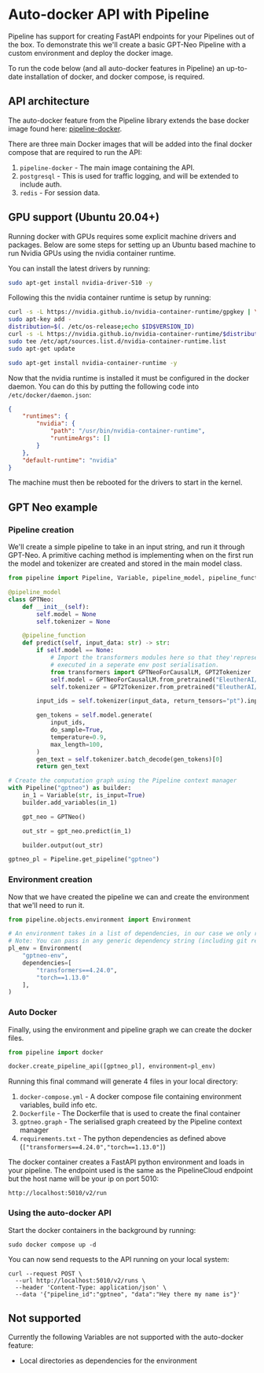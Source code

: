 # Auto-docker API with Pipeline

Pipeline has support for creating FastAPI endpoints for your Pipelines out of the box. To demonstrate this we'll create a basic GPT-Neo Pipeline with a custom environment and deploy the docker image.

To run the code below (and all auto-docker features in Pipeline) an up-to-date installation of docker, and docker compose, is required.

## API architecture

The auto-docker feature from the Pipeline library extends the base docker image found here: [pipeline-docker](https://github.com/mystic-ai/pipeline-docker).

There are three main Docker images that will be added into the final docker compose that are required to run the API:
1. `pipeline-docker` - The main image containing the API.
2. `postgresql` - This is used for traffic logging, and will be extended to include auth.
3. `redis` - For session data.

## GPU support (Ubuntu 20.04+)

Running docker with GPUs requires some explicit machine drivers and packages. Below are some steps for setting up an Ubuntu based machine to run Nvidia GPUs using the nvidia container runtime.

You can install the latest drivers by running:
```bash
sudo apt-get install nvidia-driver-510 -y
```

Following this the nvidia container runtime is setup by running:

```bash
curl -s -L https://nvidia.github.io/nvidia-container-runtime/gpgkey | \
sudo apt-key add -
distribution=$(. /etc/os-release;echo $ID$VERSION_ID)
curl -s -L https://nvidia.github.io/nvidia-container-runtime/$distribution/nvidia-container-runtime.list | \
sudo tee /etc/apt/sources.list.d/nvidia-container-runtime.list
sudo apt-get update

sudo apt-get install nvidia-container-runtime -y
```

Now that the nvidia runtime is installed it must be configured in the docker daemon. You can do this by putting the following code into `/etc/docker/daemon.json`:

```json
{
    "runtimes": {
        "nvidia": {
            "path": "/usr/bin/nvidia-container-runtime",
            "runtimeArgs": []
        }
    },
    "default-runtime": "nvidia"
}
```

The machine must then be rebooted for the drivers to start in the kernel.

## GPT Neo example
### Pipeline creation

We'll create a simple pipeline to take in an input string, and run it through GPT-Neo. A primitive caching method is implementing when on the first run the model and tokenizer are created and stored in the main model class.

```python
from pipeline import Pipeline, Variable, pipeline_model, pipeline_function

@pipeline_model
class GPTNeo:
    def __init__(self):
        self.model = None
        self.tokenizer = None

    @pipeline_function
    def predict(self, input_data: str) -> str:
        if self.model == None:
            # Import the transformers modules here so that they'represent when
            # executed in a seperate env post serialisation.
            from transformers import GPTNeoForCausalLM, GPT2Tokenizer
            self.model = GPTNeoForCausalLM.from_pretrained("EleutherAI/gpt-neo-125M")
            self.tokenizer = GPT2Tokenizer.from_pretrained("EleutherAI/gpt-neo-125M")

        input_ids = self.tokenizer(input_data, return_tensors="pt").input_ids

        gen_tokens = self.model.generate(
            input_ids,
            do_sample=True,
            temperature=0.9,
            max_length=100,
        )
        gen_text = self.tokenizer.batch_decode(gen_tokens)[0]
        return gen_text

# Create the computation graph using the Pipeline context manager
with Pipeline("gptneo") as builder:
    in_1 = Variable(str, is_input=True)
    builder.add_variables(in_1)

    gpt_neo = GPTNeo()

    out_str = gpt_neo.predict(in_1)

    builder.output(out_str)

gptneo_pl = Pipeline.get_pipeline("gptneo")
```

### Environment creation
Now that we have created the pipeline we can and create the environment that we'll need to run it.

```python
from pipeline.objects.environment import Environment

# An environment takes in a list of dependencies, in our case we only require transformers and torch.
# Note: You can pass in any generic dependency string (including git repos).
pl_env = Environment(
    "gptneo-env",
    dependencies=[
        "transformers==4.24.0",
        "torch==1.13.0"
    ],
)
```

### Auto Docker
Finally, using the environment and pipeline graph we can create the docker files.

```python
from pipeline import docker

docker.create_pipeline_api([gptneo_pl], environment=pl_env)
```

Running this final command will generate 4 files in your local directory:
1. `docker-compose.yml` - A docker compose file containing environment variables, build info etc.
2. `Dockerfile` - The Dockerfile that is used to create the final container
3. `gptneo.graph` - The serialised graph createed by the Pipeline context manager
4. `requirements.txt` - The python dependencies as defined above (`["transformers==4.24.0","torch==1.13.0"]`)

The docker container creates a FastAPI python environment and loads in your pipeline. The endpoint used is the same as the PipelineCloud endpoint but the host name will be your ip on port 5010:

```shell
http://localhost:5010/v2/run
```

### Using the auto-docker API

Start the docker containers in the background by running:

```shell
sudo docker compose up -d
```

You can now send requests to the API running on your local system:

```shell
curl --request POST \
  --url http://localhost:5010/v2/runs \
  --header 'Content-Type: application/json' \
  --data '{"pipeline_id":"gptneo", "data":"Hey there my name is"}'
```

## Not supported

Currently the following Variables are not supported with the auto-docker feature:
- Local directories as dependencies for the environment
